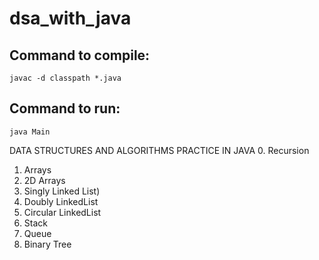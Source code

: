 # dsa_with_java
## Command to compile: 
    javac -d classpath *.java
## Command to run: 
    java Main
DATA STRUCTURES AND ALGORITHMS PRACTICE IN JAVA
0. Recursion
1. Arrays
2. 2D Arrays
3. Singly Linked List)
4. Doubly LinkedList
5. Circular LinkedList
6. Stack
7. Queue
8. Binary Tree
